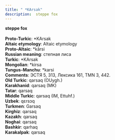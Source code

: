 ```yaml
---
title: " *KArsak"
description:  steppe fox
---
```

<p data-pagefind-weight="0.5">
<strong> steppe fox</strong><br><br>
<strong>Proto-Turkic</strong>:  *KArsak<br>
<strong>Altaic etymology</strong>:  Altaic etymology<br>
<strong> Proto-Altaic</strong>:  *kărsi<br>
<strong>Russian meaning</strong>:  степная лиса<br>
<strong>Turkic</strong>:  *KArsak<br>
<strong>Mongolian</strong>:  *kirsa<br>
<strong>Tungus-Manchu</strong>:  *karsi<br>
<strong>Comments</strong>:  ЭСТЯ 5, 313, Лексика 161, TMN 3, 442.<br>
<strong>Old Turkic</strong>:  qarsaq (OUygh.)<br>
<strong>Karakhanid</strong>:  qarsaq (MK)<br>
<strong>Tatar</strong>:  qarsaq<br>
<strong>Middle Turkic</strong>:  qarsaq (IM, Ettuhf.)<br>
<strong>Uzbek</strong>:  qɛrsɔq<br>
<strong>Turkmen</strong>:  Garsaq<br>
<strong>Kirghiz</strong>:  qarsaq<br>
<strong>Kazakh</strong>:  qarsaq<br>
<strong>Noghai</strong>:  qarsaq<br>
<strong>Bashkir</strong>:  qarhaq<br>
<strong>Karakalpak</strong>:  qarsaq<br>

</p>

